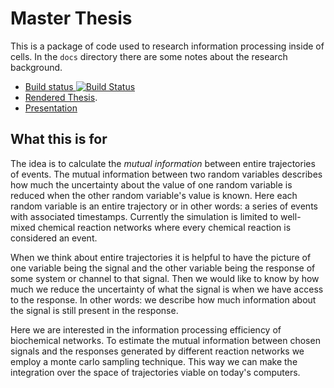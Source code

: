 # Master Thesis

This is a package of code used to research information processing inside of cells. In
the `docs` directory there are some notes about the research background.

- [Build status ![Build Status](https://travis-ci.com/manuel-rhdt/master-thesis.svg?branch=master)](https://travis-ci.com/manuel-rhdt/master-thesis)
- [Rendered Thesis](https://manuel-rhdt.github.io/master-thesis/).
- [Presentation](https://serene-ardinghelli-dc7612.netlify.com/)

## What this is for

The idea is to calculate the *mutual information* between entire trajectories of
events. The mutual information between two random variables describes how much the
uncertainty about the value of one random variable is reduced when the other random
variable's value is known. Here each random variable is an entire trajectory or in other
words: a series of events with associated timestamps. Currently the simulation is
limited to well-mixed chemical reaction networks where every chemical reaction is
considered an event.

When we think about entire trajectories it is helpful to have the picture of one
variable being the signal and the other variable being the response of some system or
channel to that signal. Then we would like to know by how much we reduce the uncertainty
of what the signal is when we have access to the response. In other words: we describe
how much information about the signal is still present in the response.

Here we are interested in the information processing efficiency of biochemical networks.
To estimate the mutual information between chosen signals and the responses generated by
different reaction networks we employ a monte carlo sampling technique. This way we can
make the integration over the space of trajectories viable on today's computers.

